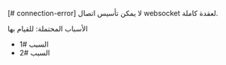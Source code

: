 [# connection-error] لا يمكن تأسيس اتصال websocket لعقدة كاملة.

الأسباب المحتملة: للقيام بها

- السبب #1
- السبب #2